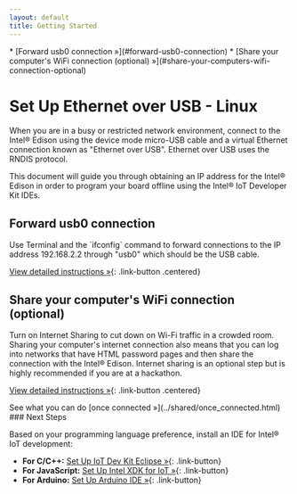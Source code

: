 ```yaml
---
layout: default
title: Getting Started
---
```


<div id="toc" markdown="1">
* [Forward usb0 connection »](#forward-usb0-connection)
* [Share your computer's WiFi connection (optional) »](#share-your-computers-wifi-connection-optional)
</div>

# Set Up Ethernet over USB - Linux

When you are in a busy or restricted network environment, connect to the Intel® Edison using the device mode micro-USB cable and a virtual Ethernet connection known as "Ethernet over USB". Ethernet over USB uses the RNDIS protocol.

This document will guide you through obtaining an IP address for the Intel® Edison in order to program your board offline using the Intel® IoT Developer Kit IDEs.

## Forward usb0 connection

<div class="tldr" markdown="1">
Use Terminal and the `ifconfig` command to forward connections to the IP address 192.168.2.2 through "usb0" which should be the USB cable. 
</div>

[View detailed instructions »](details-forward_usb0.html){: .link-button .centered}


## Share your computer's WiFi connection (optional)

<div class="tldr" markdown="1">
Turn on Internet Sharing to cut down on Wi-Fi traffic in a crowded room. Sharing your computer's internet connection also means that you can log into networks that have HTML password pages and then share the connection with the Intel® Edison. Internet sharing is an optional step but is highly recommended if you are at a hackathon. 
</div>

[View detailed instructions »](details-share_internet.html){: .link-button .centered}


<div class="callout done" markdown="1">
See what you can do [once connected »](../shared/once_connected.html)
</div>


<div id="next-steps" class="note" markdown="1">
### Next Steps

Based on your programming language preference, install an IDE for Intel® IoT development:

* **For C/C++:** [Set Up IoT Dev Kit Eclipse »](../../../ide_setup/eclipse/setup.html){: .link-button}
* **For JavaScript:** [Set Up Intel XDK for IoT »](../../../ide_setup/xdk/setup.html){: .link-button}
* **For Arduino:** [Set Up Arduino IDE »](../../../ide_setup/arduino/setup.html){: .link-button}
</div>
